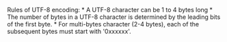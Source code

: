 Rules of UTF-8 encoding:
    * A UTF-8 character can be 1 to 4 bytes long
    * The number of bytes in a UTF-8 character is determined by the leading bits of the first byte.
    * For multi-bytes character (2-4 bytes), each of the subsequent bytes must start with '0xxxxxx'.